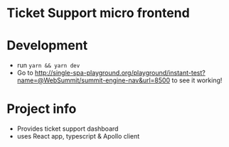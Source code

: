 # Ticket Support micro frontend

# Development

- run `yarn && yarn dev`
- Go to http://single-spa-playground.org/playground/instant-test?name=@WebSummit/summit-engine-nav&url=8500 to see it working!

# Project info

- Provides ticket support dashboard
- uses React app, typescript & Apollo client
